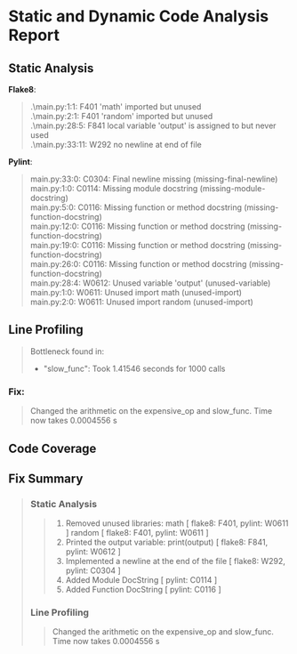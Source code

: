 # Static and Dynamic Code Analysis Report
 
## Static Analysis

**Flake8**:

> .\main.py:1:1: F401 'math' imported but unused<br/>
> .\main.py:2:1: F401 'random' imported but unused<br/>
> .\main.py:28:5: F841 local variable 'output' is assigned to but never used<br/>
> .\main.py:33:11: W292 no newline at end of file<br/>

**Pylint**:

> main.py:33:0: C0304: Final newline missing (missing-final-newline)<br/>
> main.py:1:0: C0114: Missing module docstring (missing-module-docstring)<br/>
> main.py:5:0: C0116: Missing function or method docstring (missing-function-docstring)<br/>
> main.py:12:0: C0116: Missing function or method docstring (missing-function-docstring)<br/>
> main.py:19:0: C0116: Missing function or method docstring (missing-function-docstring)<br/>
> main.py:26:0: C0116: Missing function or method docstring (missing-function-docstring)<br/>
> main.py:28:4: W0612: Unused variable 'output' (unused-variable)<br/>
> main.py:1:0: W0611: Unused import math (unused-import)<br/>
> main.py:2:0: W0611: Unused import random (unused-import)<br/>


## Line Profiling

> Bottleneck found in:
> 
> - "slow_func": Took 1.41546 seconds for 1000 calls


### Fix:

> Changed the arithmetic on the expensive_op and slow_func. Time now takes 0.0004556 s
 
## Code Coverage

 
## Fix Summary

> ### Static Analysis
> > 1) Removed unused libraries:
> >     math [ flake8: F401, pylint: W0611 ]
> >     random [ flake8: F401, pylint: W0611 ]
> > 2) Printed the output variable:
> >     print(output) [ flake8: F841, pylint: W0612 ]
> > 3) Implemented a newline at the end of the file [ flake8: W292, pylint: C0304 ]
> > 4) Added Module DocString [ pylint: C0114 ]
> > 5) Added Function DocString [ pylint: C0116 ]
>
> ### Line Profiling
>
> > Changed the arithmetic on the expensive_op and slow_func. Time now takes 0.0004556 s
> 